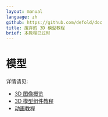 ```yaml
---
layout: manual
language: zh
github: https://github.com/defold/doc
title: 废弃的 3D 模型教程
brief: 本教程已过时
---
```


# 模型

详情请见:

* [3D 图像概览](/zh/manuals/3dgraphics)
* [3D 模型组件教程](/zh/manuals/model)
* [动画教程](/zh/manuals/animation)

